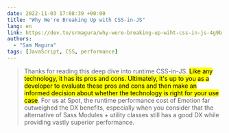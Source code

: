 ```yaml
---
date: 2022-11-03 17:08:39 +00:00
title: "Why We're Breaking Up with CSS-in-JS"
lang: en
link: https://dev.to/srmagura/why-were-breaking-up-wiht-css-in-js-4g9b
authors:
  - "Sam Magura"
tags: [JavaScript, CSS, performance]
---
```


> Thanks for reading this deep dive into runtime CSS-in-JS. <mark>Like any technology, it has its pros and cons. Ultimately, it's up to you as a developer to evaluate these pros and cons and then make an informed decision about whether the technology is right for your use case</mark>. For us at Spot, the runtime performance cost of Emotion far outweighed the DX benefits, especially when you consider that the alternative of Sass Modules + utility classes still has a good DX while providing vastly superior performance.
